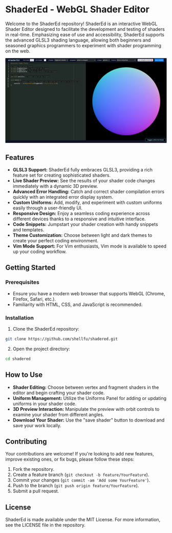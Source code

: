 # ShaderEd - WebGL Shader Editor

Welcome to the ShaderEd repository! ShaderEd is an interactive WebGL Shader Editor designed to facilitate the development and testing of shaders in real-time. Emphasizing ease of use and accessibility, ShaderEd supports the advanced GLSL3 shading language, allowing both beginners and seasoned graphics programmers to experiment with shader programming on the web.

![ShaderEd](./screenshot.png)

## Features

- **GLSL3 Support:** ShaderEd fully embraces GLSL3, providing a rich feature set for creating sophisticated shaders.
- **Live Shader Preview:** See the results of your shader code changes immediately with a dynamic 3D preview.
- **Advanced Error Handling:** Catch and correct shader compilation errors quickly with an integrated error display system.
- **Custom Uniforms:** Add, modify, and experiment with custom uniforms easily through a user-friendly UI.
- **Responsive Design:** Enjoy a seamless coding experience across different devices thanks to a responsive and intuitive interface.
- **Code Snippets:** Jumpstart your shader creation with handy snippets and templates.
- **Theme Customization:** Choose between light and dark themes to create your perfect coding environment.
- **Vim Mode Support:** For Vim enthusiasts, Vim mode is available to speed up your coding workflow.

## Getting Started

### Prerequisites

- Ensure you have a modern web browser that supports WebGL (Chrome, Firefox, Safari, etc.).
- Familiarity with HTML, CSS, and JavaScript is recommended.

### Installation

1. Clone the ShaderEd repository:

```bash
git clone https://github.com/shellfu/shadered.git
```

2. Open the project directory:

```bash
cd shadered
```

## How to Use

- **Shader Editing:** Choose between vertex and fragment shaders in the editor and begin crafting your shader code.
- **Uniform Management:** Utilize the Uniforms Panel for adding or updating uniforms in your shader code.
- **3D Preview Interaction:** Manipulate the preview with orbit controls to examine your shader from different angles.
- **Download Your Shader:** Use the "save shader" button to download and save your work locally.

## Contributing

Your contributions are welcome! If you're looking to add new features, improve existing ones, or fix bugs, please follow these steps:

1. Fork the repository.
2. Create a feature branch (`git checkout -b feature/YourFeature`).
3. Commit your changes (`git commit -am 'Add some YourFeature'`).
4. Push to the branch (`git push origin feature/YourFeature`).
5. Submit a pull request.

## License

ShaderEd is made available under the MIT License. For more information, see the LICENSE file in the repository.
